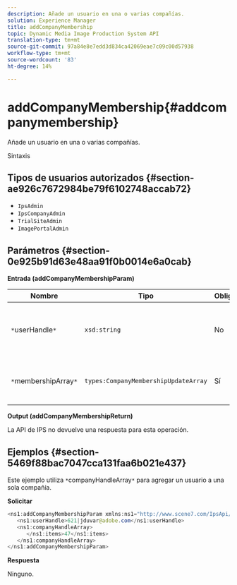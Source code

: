 ```yaml
---
description: Añade un usuario en una o varias compañías.
solution: Experience Manager
title: addCompanyMembership
topic: Dynamic Media Image Production System API
translation-type: tm+mt
source-git-commit: 97a84e8e7edd3d834ca42069eae7c09c00d57938
workflow-type: tm+mt
source-wordcount: '83'
ht-degree: 14%

---
```



# addCompanyMembership{#addcompanymembership}

Añade un usuario en una o varias compañías.

Sintaxis

## Tipos de usuarios autorizados {#section-ae926c7672984be79f6102748accab72}

* `IpsAdmin`
* `IpsCompanyAdmin`
* `TrialSiteAdmin`
* `ImagePortalAdmin`

## Parámetros {#section-0e925b91d63e48aa91f0b0014e6a0cab}

**Entrada (addCompanyMembershipParam)**

| Nombre | Tipo | Obligatorio | Descripción |
|---|---|---|---|
| `*`userHandle`*` | `xsd:string` | No | Identificador del usuario cuya pertenencia desea agregar. |
| `*`membershipArray`*` | `types:CompanyMembershipUpdateArray` | Sí | Matriz de compañías a la que está agregando el usuario. |

**Output (addCompanyMembershipReturn)**

La API de IPS no devuelve una respuesta para esta operación.

## Ejemplos {#section-5469f88bac7047cca131faa6b021e437}

Este ejemplo utiliza `*`companyHandleArray`*` para agregar un usuario a una sola compañía.

**Solicitar**

```java
<ns1:addCompanyMembershipParam xmlns:ns1="http://www.scene7.com/IpsApi/xsd">
   <ns1:userHandle>621|jduvar@adobe.com</ns1:userHandle>
   <ns1:companyHandleArray>
      </ns1:items>47</ns1:items>
   </ns1:companyHandleArray>
</ns1:addCompanyMembershipParam>
```

**Respuesta**

Ninguno.
